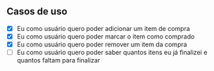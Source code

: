 ## Casos de uso

- [x] Eu como usuário quero poder adicionar um item de compra
- [x] Eu como usuário quero poder marcar o item como comprado
- [x] Eu como usuário quero poder remover um item da compra
- [ ] Eu como usuário quero poder saber quantos itens eu já finalizei e quantos faltam para finalizar
